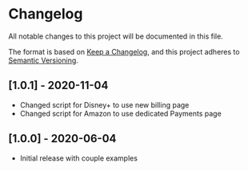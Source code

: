 # Changelog

All notable changes to this project will be documented in this file.

The format is based on [Keep a Changelog](https://keepachangelog.com/en/1.0.0/),
and this project adheres to [Semantic Versioning](https://semver.org/spec/v2.0.0.html).

## [1.0.1] - 2020-11-04

- Changed script for Disney+ to use new billing page
- Changed script for Amazon to use dedicated Payments page

## [1.0.0] - 2020-06-04

- Initial release with couple examples
